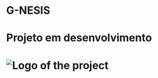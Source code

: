 # G-NESIS
<h1> Projeto em desenvolvimento <h1>


![Logo of the project](https://github.com/Orlandoj77/G-NESIS-WEB/blob/main/src/assets/Home.png)



